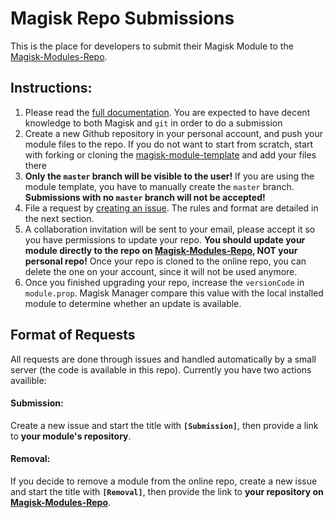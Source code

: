 # Magisk Repo Submissions
This is the place for developers to submit their Magisk Module to the [Magisk-Modules-Repo](https://github.com/Magisk-Modules-Repo).

## Instructions:
1. Please read the [full documentation](https://github.com/topjohnwu/Magisk/blob/master/docs/README.MD). You are expected to have decent knowledge to both Magisk and `git` in order to do a submission
2. Create a new Github repository in your personal account, and push your module files to the repo. If you do not want to start from scratch, start with forking or cloning the [magisk-module-template](https://github.com/topjohnwu/magisk-module-template) and add your files there
3. **Only the `master` branch will be visible to the user!** If you are using the module template, you have to manually create the `master` branch. **Submissions with no `master` branch will not be accepted!**
4. File a request by [creating an issue](https://github.com/topjohnwu/Magisk_Repo_Submissions/issues/new). The rules and format are detailed in the next section.
5. A collaboration invitation will be sent to your email, please accept it so you have permissions to update your repo. **You should update your module directly to the repo on [Magisk-Modules-Repo](https://github.com/Magisk-Modules-Repo), NOT your personal repo!** Once your repo is cloned to the online repo, you can delete the one on your account, since it will not be used anymore.
6. Once you finished upgrading your repo, increase the `versionCode` in `module.prop`. Magisk Manager compare this value with the local installed module to determine whether an update is available.

## Format of Requests
All requests are done through issues and handled automatically by a small server (the code is available in this repo). Currently you have two actions availible:

#### Submission:
Create a new issue and start the title with **`[Submission]`**, then provide a link to **your module's repository**.

#### Removal:
If you decide to remove a module from the online repo, create a new issue and start the title with **`[Removal]`**, then provide the link to **your repository on [Magisk-Modules-Repo](https://github.com/Magisk-Modules-Repo)**.
